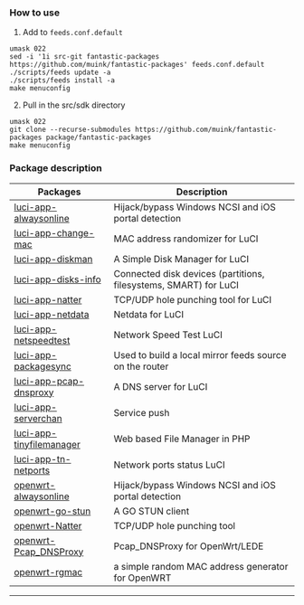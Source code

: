 ### How to use

1. Add to `feeds.conf.default`
```shell
umask 022
sed -i '1i src-git fantastic-packages https://github.com/muink/fantastic-packages' feeds.conf.default
./scripts/feeds update -a
./scripts/feeds install -a
make menuconfig
```

2. Pull in the src/sdk directory
```shell
umask 022
git clone --recurse-submodules https://github.com/muink/fantastic-packages package/fantastic-packages
make menuconfig
```

### Package description
| Packages | Description |
| ---- | ---- |
| [luci-app-alwaysonline][] | Hijack/bypass Windows NCSI and iOS portal detection |
| [luci-app-change-mac][] | MAC address randomizer for LuCI |
| [luci-app-diskman][] | A Simple Disk Manager for LuCI |
| [luci-app-disks-info][] | Connected disk devices (partitions, filesystems, SMART) for LuCI |
| [luci-app-natter][] | TCP/UDP hole punching tool for LuCI |
| [luci-app-netdata][] | Netdata for LuCI |
| [luci-app-netspeedtest][] | Network Speed Test LuCI |
| [luci-app-packagesync][] | Used to build a local mirror feeds source on the router |
| [luci-app-pcap-dnsproxy][] | A DNS server for LuCI |
| [luci-app-serverchan][] | Service push |
| [luci-app-tinyfilemanager][] | Web based File Manager in PHP |
| [luci-app-tn-netports][] | Network ports status LuCI |
| [openwrt-alwaysonline][] | Hijack/bypass Windows NCSI and iOS portal detection |
| [openwrt-go-stun][] | A GO STUN client |
| [openwrt-Natter][] | TCP/UDP hole punching tool |
| [openwrt-Pcap_DNSProxy][] | Pcap_DNSProxy for OpenWrt/LEDE |
| [openwrt-rgmac][] | a simple random MAC address generator for OpenWRT |

--------

[luci-app-alwaysonline]: https://github.com/muink/luci-app-alwaysonline
[luci-app-change-mac]: https://github.com/muink/luci-app-change-mac
[luci-app-diskman]: https://github.com/lisaac/luci-app-diskman
[luci-app-disks-info]: https://github.com/gSpotx2f/luci-app-disks-info
[luci-app-natter]: https://github.com/muink/luci-app-natter
[luci-app-netdata]: https://github.com/muink/luci-app-netdata
[luci-app-netspeedtest]: https://github.com/muink/luci-app-netspeedtest
[luci-app-packagesync]: https://github.com/muink/luci-app-packagesync
[luci-app-pcap-dnsproxy]: https://github.com/muink/luci-app-pcap-dnsproxy
[luci-app-serverchan]: https://github.com/tty228/luci-app-serverchan
[luci-app-tinyfilemanager]: https://github.com/muink/luci-app-tinyfilemanager
[luci-app-tn-netports]: https://github.com/muink/luci-app-tn-netports
[openwrt-alwaysonline]: https://github.com/muink/openwrt-alwaysonline
[openwrt-go-stun]: https://github.com/muink/openwrt-go-stun
[openwrt-Natter]: https://github.com/muink/openwrt-Natter
[openwrt-Pcap_DNSProxy]: https://github.com/muink/openwrt-Pcap_DNSProxy
[openwrt-rgmac]: https://github.com/muink/openwrt-rgmac
